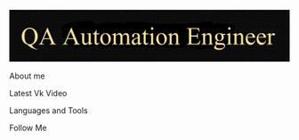 [![Heard](https://github.com/Asadjon31/Asadjon31/blob/main/assets/image.png)](https://vk.com/id679285839)

About me

Latest Vk Video

Languages and Tools

Follow Me